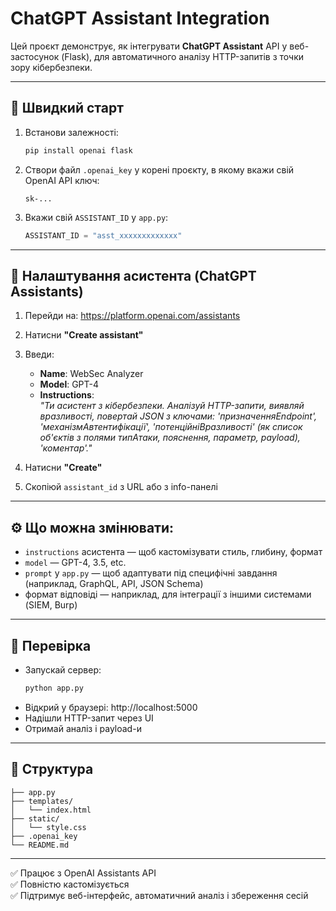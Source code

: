 # ChatGPT Assistant Integration

Цей проєкт демонструє, як інтегрувати **ChatGPT Assistant** API у веб-застосунок (Flask), для автоматичного аналізу HTTP-запитів з точки зору кібербезпеки.

---

## 🚀 Швидкий старт

1. Встанови залежності:
    ```bash
    pip install openai flask
    ```

2. Створи файл `.openai_key` у корені проєкту, в якому вкажи свій OpenAI API ключ:
    ```
    sk-...
    ```

3. Вкажи свій `ASSISTANT_ID` у `app.py`:
    ```python
    ASSISTANT_ID = "asst_xxxxxxxxxxxxx"
    ```

---

## 🔧 Налаштування асистента (ChatGPT Assistants)

1. Перейди на: https://platform.openai.com/assistants  
2. Натисни **"Create assistant"**
3. Введи:
    - **Name**: WebSec Analyzer
    - **Model**: GPT-4
    - **Instructions**:  
      _"Ти асистент з кібербезпеки. Аналізуй HTTP-запити, виявляй вразливості, повертай JSON з ключами: 'призначенняEndpoint', 'механізмАвтентифікації', 'потенційніВразливості' (як список об'єктів з полями типАтаки, пояснення, параметр, payload), 'коментар'."_

4. Натисни **"Create"**
5. Скопіюй `assistant_id` з URL або з info-панелі

---

## ⚙️ Що можна змінювати:

- `instructions` асистента — щоб кастомізувати стиль, глибину, формат
- `model` — GPT-4, 3.5, etc.
- `prompt` у `app.py` — щоб адаптувати під специфічні завдання (наприклад, GraphQL, API, JSON Schema)
- формат відповіді — наприклад, для інтеграції з іншими системами (SIEM, Burp)

---

## 🧪 Перевірка

- Запускай сервер:
    ```bash
    python app.py
    ```
- Відкрий у браузері: http://localhost:5000
- Надішли HTTP-запит через UI
- Отримай аналіз і payload-и

---

## 📁 Структура

```
├── app.py
├── templates/
│   └── index.html
├── static/
│   └── style.css
├── .openai_key
└── README.md
```

---

✅ Працює з OpenAI Assistants API  
✅ Повністю кастомізується  
✅ Підтримує веб-інтерфейс, автоматичний аналіз і збереження сесій